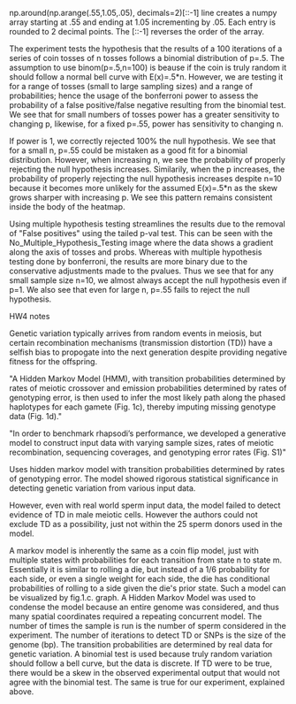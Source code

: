 np.around(np.arange(.55,1.05,.05), decimals=2)[::-1] 
line creates a numpy array starting at .55 and ending at 1.05 incrementing by .05. Each entry is rounded to 2 decimal points. The [::-1] reverses the order of the array.

The experiment tests the hypothesis that the results of a 100 iterations of a series of coin tosses of n tosses 
follows a binomial distribution of p=.5. The assumption to use binom(p=.5,n=100) is beause if the coin is truly random it should follow a normal bell curve with E(x)=.5*n. However, we are testing it for a range of tosses (small to large sampling sizes) and a range of probabilities; hence the usage of the bonferroni power to assess 
the probability of a false positive/false negative resulting from the binomial test. We see that for small 
numbers of tosses power has a greater sensitivity to changing p, likewise, for a fixed p=.55, power has sensitivity
to changing n. 

If power is 1, we correctly rejected 100% the null hypothesis. We see that for a small n, p=.55 could be mistaken 
as a good fit for a binomial distribution. However, when increasing n, we see the probability of properly rejecting the 
null hypothesis increases. Similarily, when the p increases, the probability of properly rejecting the null hypothesis
increases despite n=10 because it becomes more unlikely for the assumed E(x)=.5*n as the skew grows sharper with increasing p. 
We see this pattern remains consistent inside the body of the heatmap.

Using multiple hypothesis testing streamlines the results due to the removal of "False positives" using the tailed p-val test.
This can be seen with the No_Multiple_Hypothesis_Testing image where the data shows a gradient along the axis of tosses and probs. 
Whereas with multiple hypothesis testing done by bonferroni, the results are more binary due to the conservative adjustments made 
to the pvalues. Thus we see that for any small sample size n=10, we almost always accept the null hypothesis even if p=1. We 
also see that even for large n, p=.55 fails to reject the null hypothesis.

HW4 notes

Genetic variation typically arrives from random events in meiosis, but certain recombination mechanisms (transmission distortion (TD)) have a selfish bias to propogate into the next generation despite providing negative fitness for the offspring.

"A Hidden Markov Model (HMM), with transition probabilities determined by rates of meiotic crossover and emission probabilities determined by rates of genotyping error, is then used to infer the most likely path along the phased haplotypes for each gamete (Fig. 1c), thereby imputing missing genotype data (Fig. 1d)."

"In order to benchmark rhapsodi’s performance, we developed a generative model to construct input data with varying sample sizes, rates of meiotic recombination, sequencing coverages, and genotyping error rates (Fig. S1)"

Uses hidden markov model with transition probabilities determined by rates of genotyping error. The model showed rigorous statistical significance in detecting genetic variation from various input data.

However, even with real world sperm input data, the model failed to detect evidence of TD in male meiotic cells. However the authors could not exclude TD as a possibility, just not within the 25 sperm donors used in the model.

A markov model is inherently the same as a coin flip model, just with multiple states with probabilities for each transition from state n to state m. Essentially it is similar to rolling a die, but instead of a 1/6 probability for each side, or even a single weight for each side, the die has conditional probabilities of rolling to a side given the die's prior state. Such a model can be visualized by fig.1.c. graph. A Hidden Markov Model was used to condense the model because an entire genome was considered, and thus many spatial coordinates required a repeating concurrent model. The number of times the sample is run is the number of sperm considered in the experiment. The number of iterations to detect TD or SNPs is the size of the genome (bp). The transition probabilities are determined by real data for genetic variation. A binomial test is used because truly random variation should follow a bell curve, but the data is discrete. If TD were to be true, there would be a skew in the observed experimental output that would not agree with the binomial test. The same is true for our experiment, explained above.


